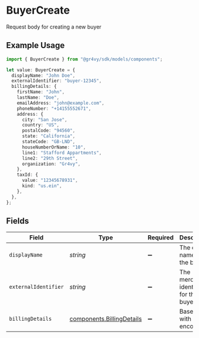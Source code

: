 # BuyerCreate

Request body for creating a new buyer

## Example Usage

```typescript
import { BuyerCreate } from "@gr4vy/sdk/models/components";

let value: BuyerCreate = {
  displayName: "John Doe",
  externalIdentifier: "buyer-12345",
  billingDetails: {
    firstName: "John",
    lastName: "Doe",
    emailAddress: "john@example.com",
    phoneNumber: "+14155552671",
    address: {
      city: "San Jose",
      country: "US",
      postalCode: "94560",
      state: "California",
      stateCode: "GB-LND",
      houseNumberOrName: "10",
      line1: "Stafford Appartments",
      line2: "29th Street",
      organization: "Gr4vy",
    },
    taxId: {
      value: "12345678931",
      kind: "us.ein",
    },
  },
};
```

## Fields

| Field                                                                  | Type                                                                   | Required                                                               | Description                                                            | Example                                                                |
| ---------------------------------------------------------------------- | ---------------------------------------------------------------------- | ---------------------------------------------------------------------- | ---------------------------------------------------------------------- | ---------------------------------------------------------------------- |
| `displayName`                                                          | *string*                                                               | :heavy_minus_sign:                                                     | The display name for the buyer.                                        | John Doe                                                               |
| `externalIdentifier`                                                   | *string*                                                               | :heavy_minus_sign:                                                     | The merchant identifier for this buyer.                                | buyer-12345                                                            |
| `billingDetails`                                                       | [components.BillingDetails](../../models/components/billingdetails.md) | :heavy_minus_sign:                                                     | Base model with JSON encoders.                                         |                                                                        |